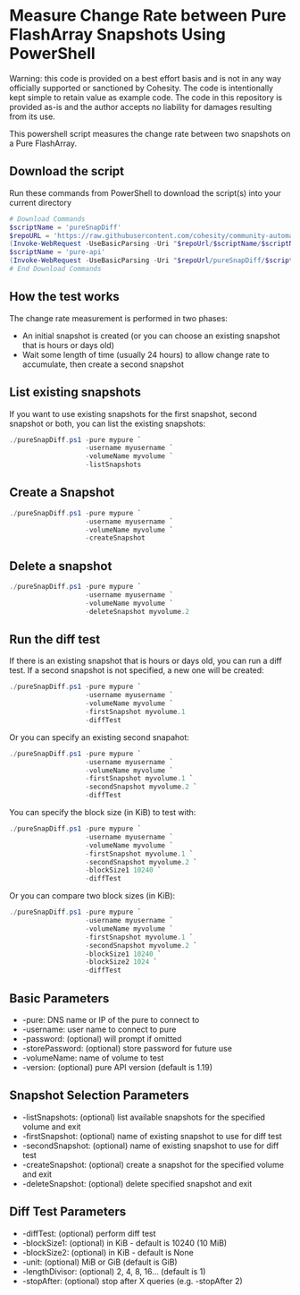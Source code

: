 # Measure Change Rate between Pure FlashArray Snapshots Using PowerShell

Warning: this code is provided on a best effort basis and is not in any way officially supported or sanctioned by Cohesity. The code is intentionally kept simple to retain value as example code. The code in this repository is provided as-is and the author accepts no liability for damages resulting from its use.

This powershell script measures the change rate between two snapshots on a Pure FlashArray.

## Download the script

Run these commands from PowerShell to download the script(s) into your current directory

```powershell
# Download Commands
$scriptName = 'pureSnapDiff'
$repoURL = 'https://raw.githubusercontent.com/cohesity/community-automation-samples/main/powershell'
(Invoke-WebRequest -UseBasicParsing -Uri "$repoUrl/$scriptName/$scriptName.ps1").content | Out-File "$scriptName.ps1"; (Get-Content "$scriptName.ps1") | Set-Content "$scriptName.ps1"
$scriptName = 'pure-api'
(Invoke-WebRequest -UseBasicParsing -Uri "$repoUrl/pureSnapDiff/$scriptName.ps1").content | Out-File "$scriptName.ps1"; (Get-Content "$scriptName.ps1") | Set-Content "$scriptName.ps1"
# End Download Commands
```

## How the test works

The change rate measurement is performed in two phases:

* An initial snapshot is created (or you can choose an existing snapshot that is hours or days old)
* Wait some length of time (usually 24 hours) to allow change rate to accumulate, then create a second snapshot

## List existing snapshots

If you want to use existing snapshots for the first snapshot, second snapshot or both, you can list the existing snapshots:

```powershell
./pureSnapDiff.ps1 -pure mypure `
                   -username myusername `
                   -volumeName myvolume `
                   -listSnapshots
```

## Create a Snapshot

```powershell
./pureSnapDiff.ps1 -pure mypure `
                   -username myusername `
                   -volumeName myvolume `
                   -createSnapshot
```

## Delete a snapshot

```powershell
./pureSnapDiff.ps1 -pure mypure `
                   -username myusername `
                   -volumeName myvolume `
                   -deleteSnapshot myvolume.2
```

## Run the diff test

If there is an existing snapshot that is hours or days old, you can run a diff test. If a second snapshot is not specified, a new one will be created:

```powershell
./pureSnapDiff.ps1 -pure mypure `
                   -username myusername `
                   -volumeName myvolume `
                   -firstSnapshot myvolume.1
                   -diffTest
```

Or you can specify an existing second snapahot:

```powershell
./pureSnapDiff.ps1 -pure mypure `
                   -username myusername `
                   -volumeName myvolume `
                   -firstSnapshot myvolume.1 `
                   -secondSnapshot myvolume.2 `
                   -diffTest
```

You can specify the block size (in KiB) to test with:

```powershell
./pureSnapDiff.ps1 -pure mypure `
                   -username myusername `
                   -volumeName myvolume `
                   -firstSnapshot myvolume.1 `
                   -secondSnapshot myvolume.2 `
                   -blockSize1 10240 `
                   -diffTest
```

Or you can compare two block sizes (in KiB):

```powershell
./pureSnapDiff.ps1 -pure mypure `
                   -username myusername `
                   -volumeName myvolume `
                   -firstSnapshot myvolume.1 `
                   -secondSnapshot myvolume.2 `
                   -blockSize1 10240 `
                   -blockSize2 1024 `
                   -diffTest
```

## Basic Parameters

* -pure: DNS name or IP of the pure to connect to
* -username: user name to connect to pure
* -password: (optional) will prompt if omitted
* -storePassword: (optional) store password for future use
* -volumeName: name of volume to test
* -version: (optional) pure API version (default is 1.19)

## Snapshot Selection Parameters

* -listSnapshots: (optional) list available snapshots for the specified volume and exit
* -firstSnapshot: (optional) name of existing snapshot to use for diff test
* -secondSnapshot: (optional) name of existing snapshot to use for diff test
* -createSnapshot: (optional) create a snapshot for the specified volume and exit
* -deleteSnapshot: (optional) delete specified snapshot and exit

## Diff Test Parameters

* -diffTest: (optional) perform diff test
* -blockSize1: (optional) in KiB - default is 10240 (10 MiB)
* -blockSize2: (optional) in KiB - default is None
* -unit: (optional) MiB or GiB (default is GiB)
* -lengthDivisor: (optional) 2, 4, 8, 16... (default is 1)
* -stopAfter: (optional) stop after X queries (e.g. -stopAfter 2)
